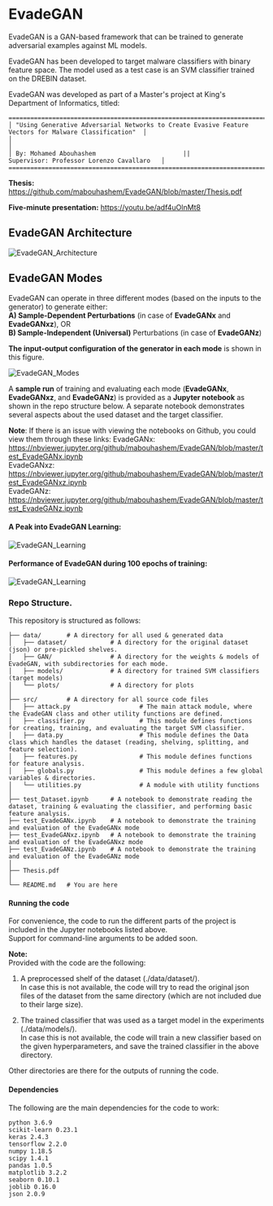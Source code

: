 # EvadeGAN #
EvadeGAN is a GAN-based framework that can be trained to generate adversarial examples against ML models.

EvadeGAN has been developed to target malware classifiers with binary feature space. The model used as a test case is an SVM classifier trained on the DREBIN dataset. 

EvadeGAN was developed as part of a Master's project at King's Department of Informatics, titled:

```
=========================================================================================================
│ "Using Generative Adversarial Networks to Create Evasive Feature Vectors for Malware Classification"  │ 
│                                                                                                       │
│ By: Mohamed Abouhashem                        ||            Supervisor: Professor Lorenzo Cavallaro   │
=========================================================================================================
```

**Thesis:** https://github.com/mabouhashem/EvadeGAN/blob/master/Thesis.pdf

**Five-minute presentation:** https://youtu.be/adf4uOlnMt8

## EvadeGAN Architecture

![EvadeGAN_Architecture](https://xwrzea.am.files.1drv.com/y4mUzS0T-RYduypuSQKfx1fN-lERRjoZMV9de4OTGrMCJxoamJ0DXIYOZ1ecaQ_SjeCnva3dX5SuORmNoIPVCoZHw9H4-0PejGfPkvj0VtXPesah44gnmO9zHgwrMFBaTkQHz0NK8oEKBtWSvcDJPpfPKUFJyiGXbUJXmyqfM95TaPoyb9pol41NjimVMUVaiyIZ5aIkyuQHh5g9TWFHB7wVg/EvadeGAN_Architecture.png)


## EvadeGAN Modes
EvadeGAN can operate in three different modes (based on the inputs to the generator) to generate either:\
**A) Sample-Dependent Perturbations** (in case of **EvadeGANx** and **EvadeGANxz**), OR  
**B) Sample-Independent (Universal)** Perturbations (in case of **EvadeGANz**)  
  
**The input-output configuration of the generator in each mode** is shown in this figure.  

![EvadeGAN_Modes](https://pnhxsw.am.files.1drv.com/y4mZfqQ-GOUQivMTvSqrbiO34e--2yam_Hkwr6diDyjQWig2yKhezwxlqT_NXy-DIKG8hOT9M2rEjrh9aqis4zxdGkU9MftWovw2sPEN2MsGkq6lJATQ9B839lz558KwNAiINNgzTQ_99ZCQsIXgnRMGTOc8aOgjHTTJAqZbmuU1MNW6AJg6SVr1xfS0fvCI7ohKCE7zG2aSixTb5Tmo6taIw/GeneratorModes.png)

A **sample run** of training and evaluating each mode (**EvadeGANx**, **EvadeGANxz**, and **EvadeGANz**) is provided as a **Jupyter notebook** as shown in the repo structure below. A separate notebook demonstrates several aspects about the used dataset and the target classifier.  

**Note**: If there is an issue with viewing the notebooks on Github, you could view them through these links:
EvadeGANx: https://nbviewer.jupyter.org/github/mabouhashem/EvadeGAN/blob/master/test_EvadeGANx.ipynb  
EvadeGANxz: https://nbviewer.jupyter.org/github/mabouhashem/EvadeGAN/blob/master/test_EvadeGANxz.ipynb  
EvadeGANz: https://nbviewer.jupyter.org/github/mabouhashem/EvadeGAN/blob/master/test_EvadeGANz.ipynb  

#### A Peak into EvadeGAN Learning: 
![EvadeGAN_Learning](https://xwspyq.am.files.1drv.com/y4mtI75AknfHCJuh0iBTiL8MXSRC93xD36Y0yjKrrw7qPYcgK7esC2OiswCQpRzLqGecxpcbS5CB0RNJOgocB0x-2u9AaTWtHc1jErxUVaFIu609ArWXkvdHAg9DokzptCK49SzIY35EvhH9whLU6I80L1_uTsUOoI64_pzt3UBnQXqqueHKY7N43v0_LkqYFh_q5ZJ7PS4AhlazjDGh922mw/EvadeGAN_Learning.png)  

#### Performance of EvadeGAN during 100 epochs of training: 
![EvadeGAN_Learning](https://xwtyaw.am.files.1drv.com/y4mPD2KdEY-30D1CXTqQCtolwAkHtNxJzMZd1eggoU6XeGpCxJkcXcz9GySFAgMhIV4zy-FejUnb1hcgFDKSBIPu2jUuz5kMPjkjqNokWNXUUtkg8Ot9WFRdoS1tT40MbOiiMW7ubZHuCK9J2wAC6f5DT5egW-m6aO5HGrjLjLWYuPXdII3J-9tqeUpccayyen0K8_MBg_r6mTIlUHuLaOycg/EvadeGANxz_Training_100_Epochs.png)  

 

### Repo Structure. ###
This repository is structured as follows:
```
├── data/       # A directory for all used & generated data
│   ├── dataset/            # A directory for the original dataset (json) or pre-pickled shelves.
│   ├── GAN/                # A directory for the weights & models of EvadeGAN, with subdirectories for each mode.
│   ├── models/             # A directory for trained SVM classifiers (target models)
│   └── plots/              # A directory for plots
│   
├── src/        # A directory for all source code files
│   ├── attack.py                   # The main attack module, where the EvadeGAN class and other utility functions are defined. 
│   ├── classifier.py               # This module defines functions for creating, training, and evaluating the target SVM classifier. 
│   ├── data.py                     # This module defines the Data class which handles the dataset (reading, shelving, splitting, and feature selection).
│   ├── features.py                 # This module defines functions for feature analysis.
│   ├── globals.py                  # This module defines a few global variables & directories.
│   └── utilities.py                # A module with utility functions
│   
├── test_Dataset.ipynb      # A notebook to demonstrate reading the dataset, training & evaluating the classifier, and performing basic feature analysis.
├── test_EvadeGANx.ipynb    # A notebook to demonstrate the training and evaluation of the EvadeGANx mode
├── test_EvadeGANxz.ipynb   # A notebook to demonstrate the training and evaluation of the EvadeGANxz mode
├── test_EvadeGANz.ipynb    # A notebook to demonstrate the training and evaluation of the EvadeGANz mode
│
├── Thesis.pdf 
│   
└── README.md   # You are here
```
  

#### Running the code ####
For convenience, the code to run the different parts of the project is included in the Jupyter notebooks listed above.  
Support for command-line arguments to be added soon.

**Note:**  
Provided with the code are the following:  
1. A preprocessed shelf of the dataset (./data/dataset/).  
In case this is not available, the code will try to read the original json files of the dataset from the same directory (which are not included due to their large size).  
  
2. The trained classifier that was used as a target model in the experiments (./data/models/).  
In case this is not available, the code will train a new classifier based on the given hyperparameters, and save the trained classifier in the above directory.   
   
Other directories are there for the outputs of running the code.  

     
#### Dependencies ####
The following are the main dependencies for the code to work:
```
python 3.6.9
scikit-learn 0.23.1
keras 2.4.3
tensorflow 2.2.0
numpy 1.18.5
scipy 1.4.1
pandas 1.0.5
matplotlib 3.2.2
seaborn 0.10.1
joblib 0.16.0
json 2.0.9
```